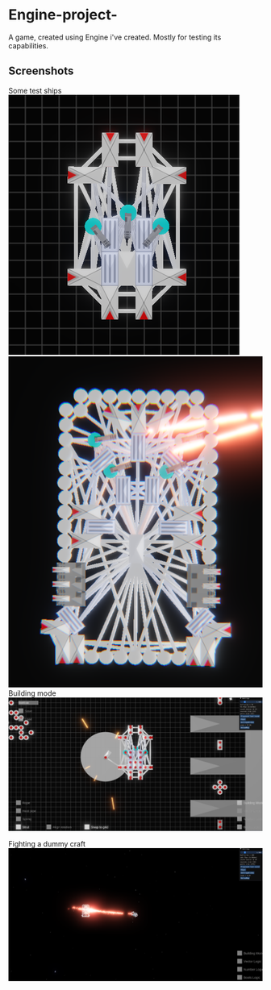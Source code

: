 # Engine-project-
A game, created using Engine i've created. Mostly for testing its capabilities.
## Screenshots
Some test ships
![github3](https://github.com/gfifgfifofich/Engine-project-/blob/main/Textures/craft1.png)
![github3](https://github.com/gfifgfifofich/Engine-project-/blob/main/Textures/craft2.png)
Building mode
![github3](https://github.com/gfifgfifofich/Engine-project-/blob/main/Textures/Screenshot_3.png)

Fighting a dummy craft
![github3](https://github.com/gfifgfifofich/Engine-project-/blob/main/Textures/Screenshot_1.png)
